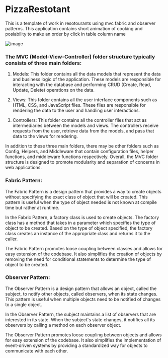 # PizzaRestotant
This is a template of work in resotourants using mvc fabric and observer patterns. This application contains short animation of cooking and posiability to make an order by click in table column name  

![image](https://github.com/SyperOlao/PizzaRestotant/assets/70114083/c9cba7b3-f2ee-43d7-a21e-2b40fe942a9e)

### The MVC (Model-View-Controller) folder structure typically consists of three main folders:

1. Models: This folder contains all the data models that represent the data and business logic of the application. These models are responsible for interacting with the database and performing CRUD (Create, Read, Update, Delete) operations on the data.

2. Views: This folder contains all the user interface components such as HTML, CSS, and JavaScript files. These files are responsible for rendering the data to the user and handling user interactions.

3. Controllers: This folder contains all the controller files that act as intermediaries between the models and views. The controllers receive requests from the user, retrieve data from the models, and pass that data to the views for rendering.

In addition to these three main folders, there may be other folders such as Config, Helpers, and Middleware that contain configuration files, helper functions, and middleware functions respectively. Overall, the MVC folder structure is designed to promote modularity and separation of concerns in web applications.

### Fabric Pattern:

The Fabric Pattern is a design pattern that provides a way to create objects without specifying the exact class of object that will be created. This pattern is useful when the type of object needed is not known at compile time but rather at runtime.

In the Fabric Pattern, a factory class is used to create objects. The factory class has a method that takes in a parameter which specifies the type of object to be created. Based on the type of object specified, the factory class creates an instance of the appropriate class and returns it to the caller.

The Fabric Pattern promotes loose coupling between classes and allows for easy extension of the codebase. It also simplifies the creation of objects by removing the need for conditional statements to determine the type of object to be created.

### Observer Pattern:

The Observer Pattern is a design pattern that allows an object, called the subject, to notify other objects, called observers, when its state changes. This pattern is useful when multiple objects need to be notified of changes to a single object.

In the Observer Pattern, the subject maintains a list of observers that are interested in its state. When the subject's state changes, it notifies all its observers by calling a method on each observer object.

The Observer Pattern promotes loose coupling between objects and allows for easy extension of the codebase. It also simplifies the implementation of event-driven systems by providing a standardized way for objects to communicate with each other.
